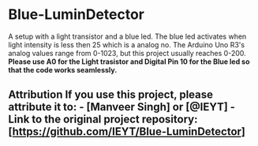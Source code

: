 # Blue-LuminDetector

A setup with a light transistor and a blue led. The blue led activates when light intensity is less then 25 which is a analog no. The Arduino Uno R3's analog values range from 0-1023, but this project usually reaches 0-200. **Please use A0 for the Light trasistor and Digital Pin 10 for the Blue led so that the code works seamlessly.**

## Attribution If you use this project, please attribute it to: - [Manveer Singh] or [@IEYT] - Link to the original project repository: [https://github.com/IEYT/Blue-LuminDetector]
